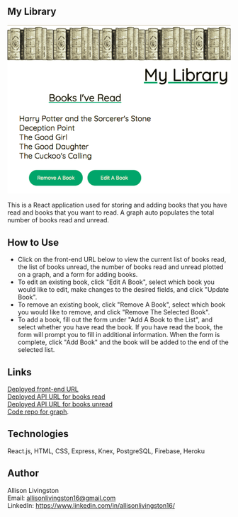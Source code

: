 ## My Library

![MyLibrary](./MyLibrary-Screenshot.png)

This is a React application used for storing and adding books that you have read and books that you want to read. A graph auto populates the total number of books read and unread.

## How to Use

* Click on the front-end URL below to view the current list of books read, the list of books unread, the number of books read and unread plotted on a graph, and a form for adding books.
* To edit an existing book, click "Edit A Book", select which book you would like to edit, make changes to the desired fields, and click "Update Book".
* To remove an existing book, click "Remove A Book", select which book you would like to remove, and click "Remove The Selected Book".
* To add a book, fill out the form under "Add A Book to the List", and select whether you have read the book. If you have read the book, the form will prompt you to fill in additional information. When the form is complete, click "Add Book" and the book will be added to the end of the selected list.

## Links
[Deployed front-end URL](https://my-library-tracker.firebaseapp.com/) <br />
[Deployed API URL for books read](https://dry-meadow-55679.herokuapp.com/booksread) <br />
[Deployed API URL for books unread]( https://dry-meadow-55679.herokuapp.com/booksunread) <br />
[Code repo for graph](https://github.com/FormidableLabs/victory).

## Technologies
React.js, HTML, CSS, Express, Knex, PostgreSQL, Firebase, Heroku

## Author

Allison Livingston <br />
Email: allisonlivingston16@gmail.com <br />
LinkedIn: https://www.linkedin.com/in/allisonlivingston16/
